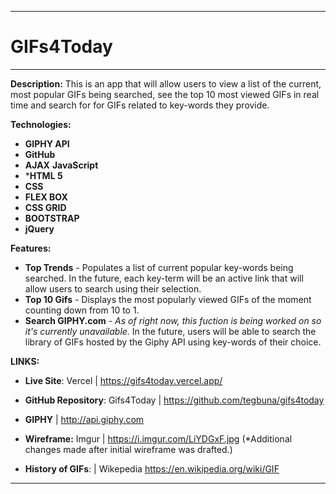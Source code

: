 ___

# GIFs4Today
___

**Description:**
This is an app that will allow users to view a list of the current, most popular GIFs being searched, see the top 10 most viewed GIFs in real time and search for for GIFs related to key-words they provide. 

**Technologies:**

* **GIPHY API**
* **GitHub**
* **AJAX**
**JavaScript**
* ***HTML 5**
* **CSS**
* **FLEX BOX**
* **CSS GRID**
* **BOOTSTRAP**
* **jQuery**


**Features:** 

* **Top Trends** - Populates a list of current popular key-words being searched. In the future, each key-term will be an active link that will allow users to search using their selection.
* **Top 10 Gifs** - Displays the most popularly viewed GIFs of the moment counting down from 10 to 1.  
* **Search GIPHY.com** - *As of right now, this fuction is being worked on so it's currently unavailable.* In the future, users will be able to search the library of GIFs hosted by the Giphy API using key-words of their choice.

**LINKS:**

* **Live Site**: Vercel | https://gifs4today.vercel.app/

* **GitHub Repository**: Gifs4Today | https://github.com/tegbuna/gifs4today

* **GIPHY** |  http://api.giphy.com

* **Wireframe:** Imgur | https://i.imgur.com/LiYDGxF.jpg (*Additional changes made after initial wireframe was drafted.)

* **History of GIFs**: | Wikepedia https://en.wikipedia.org/wiki/GIF

___











